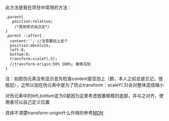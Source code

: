 此方法是我在项目中常用的方法：
```
.parent{
   position:relative;
    /*其他样式自己定*/
}
.parent ::after{
  content:''; //注意要加上这个
  position:absolute;
  left:0;
  bottom:0;
  transform:scaleY(.5);
  //transform-origin:50% 100%; 看情况加
}
```
注：如若伪元素没有显示首先检查content是否加上（额，本人之前总是忘记，很尴尬），之所以加在伪元素中是为了防止transform：scaleY(.5)会对整体造成缩小

对伪元素中的left,bottom定为0是因为这里考虑放置框框的底部，并与之对齐，使用者可以自己定义位置

具体不清楚transform-origin什么作用的参考[MDN](https://developer.mozilla.org/zh-CN/docs/Web/CSS/transform-origin)